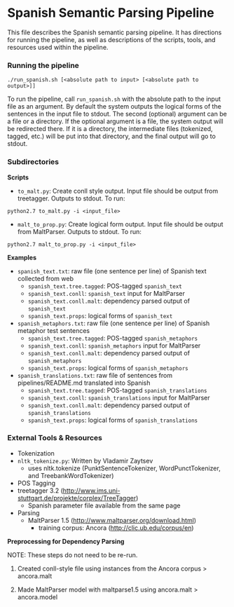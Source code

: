 # Spanish Semantic Parsing Pipeline

This file describes the Spanish semantic parsing pipeline. It has directions
for running the pipeline, as well as descriptions of the scripts, tools, and
resources used within the pipeline.


### Running the pipeline

```
./run_spanish.sh [<absolute path to input> [<absolute path to output>]]
```

To run the pipeline, call `run_spanish.sh` with the absolute path to the
input file as an argument. By default the system outputs the logical forms
of the sentences in the input file to stdout. The second (optional)
argument can be a file or a directory. If the optional argument is a file,
the system output will be redirected there. If it is a directory, the
intermediate files (tokenized, tagged, etc.) will be put into that
directory, and the final output will go to stdout.


### Subdirectories

**Scripts**
- `to_malt.py`: Create conll style output. Input file should be output
  from treetagger. Outputs to stdout. To run:

```
python2.7 to_malt.py -i <input_file>
```

- `malt_to_prop.py`: Create logical form output. Input file should be
  output from MaltParser. Outputs to stdout. To run:

```
python2.7 malt_to_prop.py -i <input_file>
```


**Examples**
- `spanish_text.txt`: raw file (one sentence per line) of Spanish text
  collected from web
  - `spanish_text.tree.tagged`: POS-tagged `spanish_text`
  - `spanish_text.conll`: `spanish_text` input for MaltParser
  - `spanish_text.conll.malt`: dependency parsed output of `spanish_text`
  - `spanish_text.props`: logical forms of `spanish_text`
- `spanish_metaphors.txt`: raw file (one sentence per line) of Spanish
  metaphor test sentences
  - `spanish_text.tree.tagged`: POS-tagged `spanish_metaphors`
  - `spanish_text.conll`: `spanish_metaphors` input for MaltParser
  - `spanish_text.conll.malt`: dependency parsed output of `spanish_metaphors`
  - `spanish_text.props`: logical forms of `spanish_metaphors`
- `spanish_translations.txt`: raw file of sentences from
  pipelines/README.md translated into Spanish
  - `spanish_text.tree.tagged`: POS-tagged `spanish_translations`
  - `spanish_text.conll`: `spanish_translations` input for MaltParser
  - `spanish_text.conll.malt`: dependency parsed output of
    `spanish_translations`
  - `spanish_text.props`: logical forms of `spanish_translations`

### External Tools & Resources

- Tokenization
 - `nltk_tokenize.py`: Written by Vladamir Zaytsev
   - uses nltk.tokenize (PunktSentenceTokenizer, WordPunctTokenizer, and
     TreebankWordTokenizer)
- POS Tagging
 - treetagger 3.2 (http://www.ims.uni-stuttgart.de/projekte/corplex/TreeTagger)
   - Spanish parameter file available from the same page
- Parsing
  - MaltParser 1.5 (http://www.maltparser.org/download.html)
     - training corpus: Ancora (http://clic.ub.edu/corpus/en)



**Preprocessing for Dependency Parsing**

NOTE: These steps do not need to be re-run.

1. Created conll-style file using instances from the Ancora corpus >
   ancora.malt

2. Made MaltParser model with maltparse1.5 using ancora.malt > ancora.model
